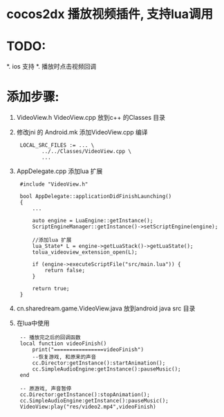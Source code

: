 
cocos2dx 播放视频插件, 支持lua调用
====

TODO:
=====

*. ios 支持
*. 播放时点击视频回调

添加步骤:
=====

1. VideoView.h VideoView.cpp 放到c++ 的Classes 目录

2. 修改jni 的 Android.mk  添加VideoView.cpp 编译

		LOCAL_SRC_FILES := ... \
			   ../../Classes/VideoView.cpp \
	           ...

3. AppDelegate.cpp   添加lua 扩展

		#include "VideoView.h"

		bool AppDelegate::applicationDidFinishLaunching()
		{
		    ...

		    auto engine = LuaEngine::getInstance();
		    ScriptEngineManager::getInstance()->setScriptEngine(engine);

		    //添加lua 扩展
		    lua_State* L = engine->getLuaStack()->getLuaState();
		    tolua_videoview_extension_open(L);

		    if (engine->executeScriptFile("src/main.lua")) {
		        return false;
		    }

		    return true;
		}

4. cn.sharedream.game.VideoView.java  放到android java src 目录


5. 在lua中使用

		-- 播放完之后的回调函数
		local function videoFinish()
	        print("================videoFinish")
	        --恢复游戏, 和原来的声音
	        cc.Director:getInstance():startAnimation();
	        cc.SimpleAudioEngine:getInstance():pauseMusic();
	    end

	    -- 原游戏, 声音暂停
	    cc.Director:getInstance():stopAnimation();
		cc.SimpleAudioEngine:getInstance():pauseMusic();
		VideoView:play("res/video2.mp4",videoFinish)